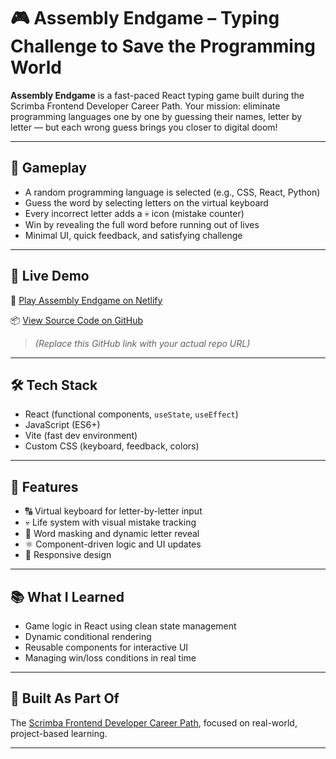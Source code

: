 # 🎮 Assembly Endgame – Typing Challenge to Save the Programming World

**Assembly Endgame** is a fast-paced React typing game built during the Scrimba Frontend Developer Career Path. Your mission: eliminate programming languages one by one by guessing their names, letter by letter — but each wrong guess brings you closer to digital doom!

---

## 🧠 Gameplay

- A random programming language is selected (e.g., CSS, React, Python)
- Guess the word by selecting letters on the virtual keyboard
- Every incorrect letter adds a 💀 icon (mistake counter)
- Win by revealing the full word before running out of lives
- Minimal UI, quick feedback, and satisfying challenge

---

## 🚀 Live Demo

🔗 [Play Assembly Endgame on Netlify](https://assembly-endgame-hazos.netlify.app)

📦 [View Source Code on GitHub](https://github.com/yourusername/assembly-endgame)  
> *(Replace this GitHub link with your actual repo URL)*

---

## 🛠 Tech Stack

- React (functional components, `useState`, `useEffect`)
- JavaScript (ES6+)
- Vite (fast dev environment)
- Custom CSS (keyboard, feedback, colors)

---

## 🎨 Features

- 🔠 Virtual keyboard for letter-by-letter input
- 💀 Life system with visual mistake tracking
- 🧠 Word masking and dynamic letter reveal
- ⚛️ Component-driven logic and UI updates
- 📱 Responsive design

---

## 📚 What I Learned

- Game logic in React using clean state management
- Dynamic conditional rendering
- Reusable components for interactive UI
- Managing win/loss conditions in real time

---

## 🎯 Built As Part Of

The [Scrimba Frontend Developer Career Path](https://scrimba.com/learn/frontend), focused on real-world, project-based learning.

---
